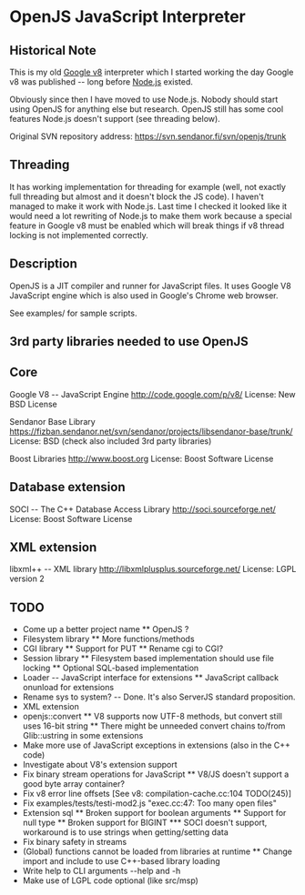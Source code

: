 OpenJS JavaScript Interpreter
=============================

Historical Note
---------------

This is my old [Google v8](http://code.google.com/p/v8/) interpreter which I 
started working the day Google v8 was published -- long before [Node.js](http://nodejs.org) existed.

Obviously since then I have moved to use Node.js. Nobody should start using 
OpenJS for anything else but research. OpenJS still has some cool features 
Node.js doesn't support (see threading below).

Original SVN repository address: https://svn.sendanor.fi/svn/openjs/trunk

Threading
---------

It has working implementation for threading for example (well, not exactly full 
threading but almost and it doesn't block the JS code). I haven't managed to 
make it work with Node.js. Last time I checked it looked like it would need a 
lot rewriting of Node.js to make them work because a special feature in Google 
v8 must be enabled which will break things if v8 thread locking is not 
implemented correctly.

Description
-----------

OpenJS is a JIT compiler and runner for JavaScript files. It uses Google V8 
JavaScript engine which is also used in Google's Chrome web browser.

See examples/ for sample scripts.

3rd party libraries needed to use OpenJS
----------------------------------------

Core
----

Google V8 -- JavaScript Engine
http://code.google.com/p/v8/
License: New BSD License

Sendanor Base Library
https://fizban.sendanor.net/svn/sendanor/projects/libsendanor-base/trunk/
License: BSD (check also included 3rd party libraries)

Boost Libraries
http://www.boost.org
License: Boost Software License

Database extension
------------------

SOCI -- The C++ Database Access Library
http://soci.sourceforge.net/
License: Boost Software License

XML extension
-------------

libxml++ -- XML library
http://libxmlplusplus.sourceforge.net/
License: LGPL version 2

TODO
----

* Come up a better project name
** OpenJS ?
* Filesystem library
** More functions/methods
* CGI library
** Support for PUT
** Rename cgi to CGI?
* Session library
** Filesystem based implementation should use file locking
** Optional SQL-based implementation
* Loader -- JavaScript interface for extensions
** JavaScript callback onunload for extensions
* Rename sys to system? -- Done. It's also ServerJS standard proposition.
* XML extension
* openjs::convert
** V8 supports now UTF-8 methods, but convert still uses 16-bit string
** There might be unneeded convert chains to/from Glib::ustring in some extensions
* Make more use of JavaScript exceptions in extensions (also in the C++ code)
* Investigate about V8's extension support
* Fix binary stream operations for JavaScript
** V8/JS doesn't support a good byte array container?
* Fix v8 error line offsets [See v8: compilation-cache.cc:104 TODO(245)]
* Fix examples/tests/testi-mod2.js "exec.cc:47: Too many open files"
* Extension sql
** Broken support for boolean arguments
** Support for null type
** Broken support for BIGINT
*** SOCI doesn't support, workaround is to use strings when getting/setting data
* Fix binary safety in streams
* (Global) functions cannot be loaded from libraries at runtime
** Change import and include to use C++-based library loading
* Write help to CLI arguments --help and -h
* Make use of LGPL code optional (like src/msp)
